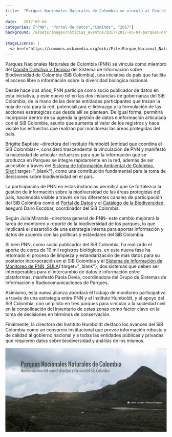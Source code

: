 ```yaml
---
title:  "Parques Nacionales Naturales de Colombia se vincula al Comité Directivo y Técnico del SiB Colombia
"
date:   2017-05-04
categories: ["PNN", "Portal de datos","Comités", "2017"]
background: /assets/images/noticias_eventos/2017/2017-05-04-parques-naturales-se-vincula-al-comite-directivo-SiB-Colombia.jpg

imageLicense: |
  <a href="https://commons.wikimedia.org/wiki/File:Parque_Nacional_Natural_Serran%C3%ADa_de_Chiribiquete.jpg">Ministerio de Ambiente de Colombia</a>, <a href="https://creativecommons.org/licenses/by-sa/4.0">CC BY-SA 4.0</a>, via Wikimedia Commons
---
```

Parques Nacionales Naturales de Colombia (PNN) se vincula como miembro del [Comité Directivo y Técnico](https://biodiversidad.co/acercade/sibcolombia) del Sistema de Información sobre Biodiversidad de Colombia (SiB Colombia), una iniciativa de país que facilita el acceso libre a información sobre la diversidad biológica nacional.  

Desde hace dos años, PNN participa como socio publicador de datos en esta iniciativa, y este nuevo rol en las dos instancias de gobernanza del SiB Colombia, de la mano de las demás entidades participantes que trazan la hoja de ruta para la red, potencializará el liderazgo y la formulación de las acciones estratégicas que desde allí se plantean. De igual forma, permitirá incorporar dentro de su agenda la gestión de datos e información articulada con el SiB Colombia, asunto que aumenta el valor de los registros y hace visible los esfuerzos que realizan por monitorear las áreas protegidas del país.  

Brigitte Baptiste –directora del Instituto Humboldt (entidad que coordina el SiB Colombia) –, consideró trascendental la vinculación de PNN y manifestó la necesidad de articular esfuerzos para que la información que se produzca en Parques se integre rápidamente en la red, además de ser accesible a través del [Sistema de Información Ambiental de Colombia, Siac](http://www.siac.gov.co/){:target="_blank"}, como una contribución fundamental para la toma de decisiones sobre biodiversidad en el país.  

La participación de PNN en estas instancias permitirá que se fortalezca la gestión de información sobre la biodiversidad de las áreas protegidas del país, haciéndola visible a través de los diferentes canales de participación del SiB Colombia como el [Portal de Datos](http://datos.biodiversidad.co/) y el [Catálogo de la Biodiversidad](http://catalogo.biodiversidad.co/), aseguró Dairo Escobar, coordinador del SiB Colombia.  

Según Julia Miranda -directora general de PNN- este cambio mejorará la tarea de monitoreo y reporte de la biodiversidad de los parques, lo que implicará el desarrollo de una estrategia interna para aportar información y datos de acuerdo con las políticas y estándares del SiB Colombia.  

Si bien PNN, como socio publicador del SiB Colombia, ha realizado el aporte de cerca de 10 mil registros biológicos, en esta nueva fase ha retomado el proceso de limpieza y estandarización de más datos para su posterior incorporación en el SiB Colombia y el [Sistema de Información de Monitoreo de PNN, SULA](http://sula.parquesnacionales.gov.co/){:target="_blank"}, dos sistemas que deben ser interoperables para el intercambio de datos e información entre plataformas, manifestó Paola Devia, coordinadora del Grupo de Sistemas de Información y Radiocomunicaciones de Parques.  

Asimismo, esta nueva alianza abordará el trabajo de monitoreo participativo a través de una estrategia entre PNN y el Instituto Humboldt, y el apoyo del SiB Colombia, con un piloto en tres parques para vincular a la sociedad civil en la consolidación del inventario de estas zonas como factor clave en la toma de decisiones en términos de conservación.  

Finalmente, la directora del Instituto Humboldt destacó los avances del SiB Colombia como un consorcio institucional que provee información robusta y de calidad al gobierno nacional y a todas las entidades públicas y privadas que requieren datos sobre biodiversidad y análisis de los mismos.

<img src="/assets/images/noticias_eventos/2017/2017-05-04-parques-naturales-comite-directivo.jpg" width=770>
